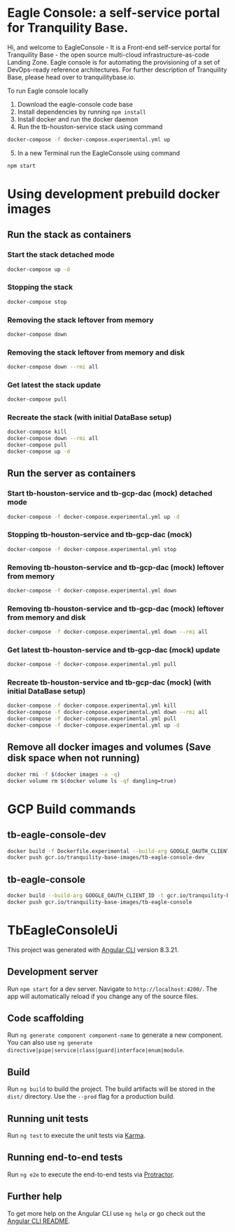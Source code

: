# Eagle Console: a self-service portal for Tranquility Base.

Hi, and welcome to EagleConsole - It is a Front-end self-service portal for Tranquility Base - the open source multi-cloud infrastructure-as-code Landing Zone. Eagle console is for automating the provisioning of a set of DevOps-ready reference architectures. For further description of Tranquility Base, please head over to tranquilitybase.io.

To run Eagle console locally

1.  Download the eagle-console code base
2.  Install dependencies by running `npm install`
3.  Install docker and run the docker daemon
4.  Run the tb-houston-service stack using command

```sh
docker-compose -f docker-compose.experimental.yml up
```

5.  In a new Terminal run the EagleConsole using command

```sh
npm start
```

# Using development prebuild docker images

## Run the stack as containers

### Start the stack detached mode

```sh
docker-compose up -d
```

### Stopping the stack

```sh
docker-compose stop
```

### Removing the stack leftover from memory

```sh
docker-compose down
```

### Removing the stack leftover from memory and disk

```sh
docker-compose down --rmi all
```

### Get latest the stack update

```sh
docker-compose pull
```

### Recreate the stack (with initial DataBase setup)

```sh
docker-compose kill
docker-compose down --rmi all
docker-compose pull
docker-compose up -d
```

## Run the server as containers

### Start tb-houston-service and tb-gcp-dac (mock) detached mode

```sh
docker-compose -f docker-compose.experimental.yml up -d
```

### Stopping tb-houston-service and tb-gcp-dac (mock)

```sh
docker-compose -f docker-compose.experimental.yml stop
```

### Removing tb-houston-service and tb-gcp-dac (mock) leftover from memory

```sh
docker-compose -f docker-compose.experimental.yml down
```

### Removing tb-houston-service and tb-gcp-dac (mock) leftover from memory and disk

```sh
docker-compose -f docker-compose.experimental.yml down --rmi all
```

### Get latest tb-houston-service and tb-gcp-dac (mock) update

```sh
docker-compose -f docker-compose.experimental.yml pull
```

### Recreate tb-houston-service and tb-gcp-dac (mock) (with initial DataBase setup)

```sh
docker-compose -f docker-compose.experimental.yml kill
docker-compose -f docker-compose.experimental.yml down --rmi all
docker-compose -f docker-compose.experimental.yml pull
docker-compose -f docker-compose.experimental.yml up -d
```

## Remove all docker images and volumes (Save disk space when not running)

```sh
docker rmi -f $(docker images -a -q)
docker volume rm $(docker volume ls -qf dangling=true)
```

# GCP Build commands

## tb-eagle-console-dev
```sh
docker build -f Dockerfile.experimental --build-arg GOOGLE_OAUTH_CLIENT_ID -t gcr.io/tranquility-base-images/tb-eagle-console-dev .
docker push gcr.io/tranquility-base-images/tb-eagle-console-dev
```

## tb-eagle-console
```sh
docker build --build-arg GOOGLE_OAUTH_CLIENT_ID -t gcr.io/tranquility-base-images/tb-eagle-console .
docker push gcr.io/tranquility-base-images/tb-eagle-console
```

# TbEagleConsoleUi

This project was generated with [Angular CLI](https://github.com/angular/angular-cli) version 8.3.21.

## Development server

Run `npm start` for a dev server. Navigate to `http://localhost:4200/`. The app will automatically reload if you change any of the source files.

## Code scaffolding

Run `ng generate component component-name` to generate a new component. You can also use `ng generate directive|pipe|service|class|guard|interface|enum|module`.

## Build

Run `ng build` to build the project. The build artifacts will be stored in the `dist/` directory. Use the `--prod` flag for a production build.

## Running unit tests

Run `ng test` to execute the unit tests via [Karma](https://karma-runner.github.io).

## Running end-to-end tests

Run `ng e2e` to execute the end-to-end tests via [Protractor](http://www.protractortest.org/).

## Further help

To get more help on the Angular CLI use `ng help` or go check out the [Angular CLI README](https://github.com/angular/angular-cli/blob/master/README.md).
